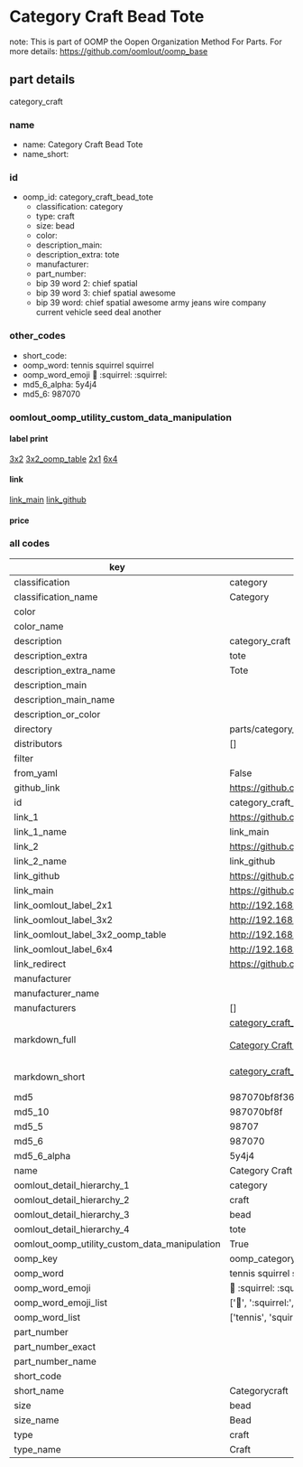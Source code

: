 # Category Craft Bead Tote  

note: This is part of OOMP the Oopen Organization Method For Parts. For more details: https://github.com/oomlout/oomp_base

##  part details
  



category_craft



### name
* name: Category Craft Bead Tote
* name_short: 
### id
* oomp_id: category_craft_bead_tote
  * classification: category
  * type: craft
  * size: bead
  * color: 
  * description_main: 
  * description_extra: tote
  * manufacturer: 
  * part_number: 
  * bip 39 word 2: chief spatial
  * bip 39 word 3: chief spatial awesome
  * bip 39 word: chief spatial awesome army jeans wire company current vehicle seed deal another

### other_codes
* short_code: 
* oomp_word: tennis squirrel squirrel
* oomp_word_emoji :tennis: :squirrel: :squirrel:
* md5_6_alpha: 5y4j4
* md5_6: 987070






### oomlout_oomp_utility_custom_data_manipulation
#### label print
[3x2](http://192.168.1.245:1112/?label=oomp%205y4j4)
[3x2_oomp_table](http://192.168.1.108:1112/?label=oomp%205y4j4)
[2x1](http://192.168.1.242:1112/?label=oomp%205y4j4)
[6x4](http://192.168.1.55:1112/?label=oomp%205y4j4)    

#### link

[link_main](https://github.com/oomlout/oomlout_oomp_version_1_messy/tree/main/parts/category_craft_bead_tote) [link_github](https://github.com/oomlout/oomlout_oomp_version_1_messy/tree/main/parts/category_craft_bead_tote)                             

#### price







### all codes 
| key | value |  
| --- | --- |  
| classification | category |  
| classification_name | Category |  
| color |  |  
| color_name |  |  
| description | category_craft |  
| description_extra | tote |  
| description_extra_name | Tote |  
| description_main |  |  
| description_main_name |  |  
| description_or_color |   |  
| directory | parts/category_craft_bead_tote |  
| distributors | [] |  
| filter |  |  
| from_yaml | False |  
| github_link | https://github.com/oomlout/oomlout_oomp_part_src/tree/main/parts/category_craft_bead_tote |  
| id | category_craft_bead_tote |  
| link_1 | https://github.com/oomlout/oomlout_oomp_version_1_messy/tree/main/parts/category_craft_bead_tote |  
| link_1_name | link_main |  
| link_2 | https://github.com/oomlout/oomlout_oomp_version_1_messy/tree/main/parts/category_craft_bead_tote |  
| link_2_name | link_github |  
| link_github | https://github.com/oomlout/oomlout_oomp_version_1_messy/tree/main/parts/category_craft_bead_tote |  
| link_main | https://github.com/oomlout/oomlout_oomp_version_1_messy/tree/main/parts/category_craft_bead_tote |  
| link_oomlout_label_2x1 | http://192.168.1.242:1112/?label=oomp%205y4j4 |  
| link_oomlout_label_3x2 | http://192.168.1.245:1112/?label=oomp%205y4j4 |  
| link_oomlout_label_3x2_oomp_table | http://192.168.1.108:1112/?label=oomp%205y4j4 |  
| link_oomlout_label_6x4 | http://192.168.1.55:1112/?label=oomp%205y4j4 |  
| link_redirect | https://github.com/oomlout/oomlout_oomp_version_1_messy/tree/main/parts/category_craft_bead_tote |  
| manufacturer |  |  
| manufacturer_name |  |  
| manufacturers | [] |  
| markdown_full | [category_craft_bead_tote](none)<br>[](none)<br>[Category Craft Bead Tote](none)<br><br> |  
| markdown_short | [category_craft_bead_tote](none)<br><br> |  
| md5 | 987070bf8f3605d3f0bbd0c02134213e |  
| md5_10 | 987070bf8f |  
| md5_5 | 98707 |  
| md5_6 | 987070 |  
| md5_6_alpha | 5y4j4 |  
| name | Category Craft Bead Tote |  
| oomlout_detail_hierarchy_1 | category |  
| oomlout_detail_hierarchy_2 | craft |  
| oomlout_detail_hierarchy_3 | bead |  
| oomlout_detail_hierarchy_4 | tote |  
| oomlout_oomp_utility_custom_data_manipulation | True |  
| oomp_key | oomp_category_craft_bead_tote |  
| oomp_word | tennis squirrel squirrel |  
| oomp_word_emoji | :tennis: :squirrel: :squirrel: |  
| oomp_word_emoji_list | [':tennis:', ':squirrel:', ':squirrel:'] |  
| oomp_word_list | ['tennis', 'squirrel', 'squirrel'] |  
| part_number |  |  
| part_number_exact |  |  
| part_number_name |  |  
| short_code |  |  
| short_name | Categorycraft |  
| size | bead |  
| size_name | Bead |  
| type | craft |  
| type_name | Craft |  
